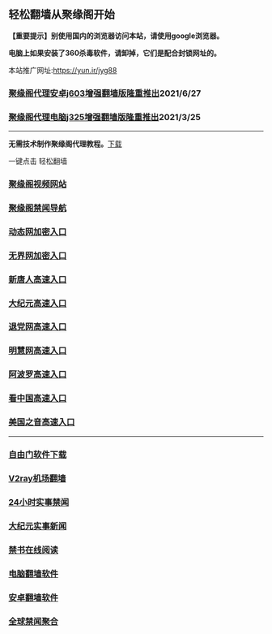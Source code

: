 ## 轻松翻墙从聚缘阁开始

**【重要提示】别使用国内的浏览器访问本站，请使用google浏览器。**

**电脑上如果安装了360杀毒软件，请卸掉，它们是配合封锁网址的。**

本站推广网址:https://yun.ir/jyg88

### [聚缘阁代理安卓j603增强翻墙版隆重推出](https://gitlab.com/juyuange/2/-/raw/master/j603.apk)2021/6/27

### [聚缘阁代理电脑j325增强翻墙版隆重推出](https://gitlab.com/juyuange/2/-/raw/master/j325dn.rar)2021/3/25

***



**无需技术制作聚缘阁代理教程。**[下载](https://gitlab.com/j25414/jyg/-/raw/master/jygdl.rar)

一键点击 轻松翻墙



### [聚缘阁视频网站](https://y6.oyyui.ga/)

### [聚缘阁禁闻导航](https://ddively-tooth-5b62.gi6vi15d.workers.dev)

### [动态网加密入口](https://ddaae.herokuapp.com/veevtt/t444p)

### [无界网加密入口](https://ddaae.herokuapp.com/beeeu/n12t)

### [新唐人高速入口](https://ddaae.herokuapp.com/ocffft/a5t)

### [大纪元高速入口](https://ddaae.herokuapp.com/ffvrrre/e7b)

### [退党网高速入口](https://ddaae.herokuapp.com/rrbbc/w8e)

### [明慧网高速入口](https://ddaae.herokuapp.com/rcccbb/e3w)

### [阿波罗高速入口](https://ddaae.herokuapp.com/wwws/p13a)

### [看中国高速入口](https://ddaae.herokuapp.com/qqqur/p11n)

### [美国之音高速入口](https://ddaae.herokuapp.com/qqqug/y18m)


***






### [自由门软件下载](https://git.io/skyfree)

### [V2ray机场翻墙](https://github.com/bannedbook/fanqiang/wiki/V2ray%E6%9C%BA%E5%9C%BA)

### [24小时实事禁闻](https://github.com/fyvn2199/djy/blob/master/gb/n24hr.md?dfh#1)

### [大纪元实事新闻](https://github.com/fyvn2199/djy/blob/master/gb/nsc413.md?dfh#1)

### [禁书在线阅读](https://github.com/txyzum203/djy/blob/master/gb/9p.md?flntdtv#1)

### [电脑翻墙软件](https://github.com/Alvin9999/new-pac/wiki)

### [安卓翻墙软件](https://git.io/afq)

### [全球禁闻聚合](https://github.com/gfw-breaker/banned-news1/blob/master/README.md)












